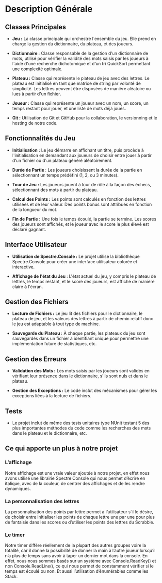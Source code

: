# Description Générale

## Classes Principales

- **Jeu :** La classe principale qui orchestre l'ensemble du jeu. Elle prend en charge la gestion du dictionnaire, du plateau, et des joueurs.

- **Dictionnaire :** Classe responsable de la gestion d'un dictionnaire de mots, utilisé pour vérifier la validité des mots saisis par les joueurs à l'aide d'une recherche dichotomique et d'un tri QuickSort permettant une complexité optimale.

- **Plateau :** Classe qui représente le plateau de jeu avec des lettres. Le plateau est initialisé en tant que matrice de string par volonté de simplicité. Les lettres peuvent être disposées de manière aléatoire ou lues à partir d'un fichier.

- **Joueur :** Classe qui représente un joueur avec un nom, un score, un temps restant pour jouer, et une liste de mots déjà joués.

- **Git :** Utilisation de Git et GitHub pour la collaboration, le versionning et le hosting de notre code.

## Fonctionnalités du Jeu

- **Initialisation :** Le jeu démarre en affichant un titre, puis procède à l'initialisation en demandant aux joueurs de choisir entre jouer à partir d'un fichier ou d'un plateau généré aléatoirement.

- **Durée de Partie :** Les joueurs choisissent la durée de la partie en sélectionnant un temps prédéfini (1, 2, ou 3 minutes).

- **Tour de Jeu :** Les joueurs jouent à tour de rôle à la façon des échecs, sélectionnant des mots à partir du plateau.

- **Calcul des Points :** Les points sont calculés en fonction des lettres utilisées et de leur valeur. Des points bonus sont attribués en fonction de la longueur du mot.

- **Fin de Partie :** Une fois le temps écoulé, la partie se termine. Les scores des joueurs sont affichés, et le joueur avec le score le plus élevé est déclaré gagnant.

## Interface Utilisateur

- **Utilisation de Spectre.Console :** Le projet utilise la bibliothèque Spectre.Console pour créer une interface utilisateur colorée et interactive.

- **Affichage de l'état du Jeu :** L'état actuel du jeu, y compris le plateau de lettres, le temps restant, et le score des joueurs, est affiché de manière claire à l'écran.

## Gestion des Fichiers

- **Lecture de Fichiers :** Le jeu lit des fichiers pour le dictionnaire, le plateau de jeu, et les valeurs des lettres à partir de chemin relatif donc le jeu est adaptable à tout type de machine.

- **Sauvegarde du Plateau :** À chaque partie, les plateaux du jeu sont sauvegardés dans un fichier à identifiant unique pour permettre une implémentation future de statistiques, etc.

## Gestion des Erreurs

- **Validation des Mots :** Les mots saisis par les joueurs sont validés en vérifiant leur présence dans le dictionnaire, s'ils sont nuls et dans le plateau.

- **Gestion des Exceptions :** Le code inclut des mécanismes pour gérer les exceptions liées à la lecture de fichiers.

## Tests

- Le projet inclut de même des tests unitaires type NUnit testant 5 des plus importantes méthodes du code comme les recherches des mots dans le plateau et le dictionnaire, etc.

## Ce qui apporte un plus à notre projet

### L’affichage

Notre affichage est une vraie valeur ajoutée à notre projet, en effet nous avons utilisé une librairie Spectre.Console qui nous permet d’écrire en italique, avec de la couleur, de centrer des affichages et de les rendre dynamiques.

### La personnalisation des lettres

La personnalisation des points par lettre permet à l’utilisateur s’il le désire, de choisir entre initialiser les points de chaque lettre une par une pour plus de fantaisie dans les scores ou d’utiliser les points des lettres du Scrabble.

### Le timer

Notre timer diffère réellement de la plupart des autres groupes voire la totalité, car il donne la possibilité de donner la main à l’autre joueur lorsqu’il n’a plus de temps sans avoir à taper un dernier mot dans la console. En effet, nous nous sommes basés sur un système avec Console.ReadKey() et non Console.ReadLine(), ce qui nous permet de constamment vérifier si le temps est écoulé ou non. Et aussi l’utilisation d’énumérables comme les Stack.


